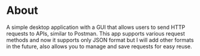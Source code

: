 # About 
A simple desktop application with a GUI that allows users to send HTTP requests to APIs, similar to Postman. This app supports various request methods and now it supports only JSON format but I will add other formats in the future, also allows you to manage and save requests for easy reuse.


